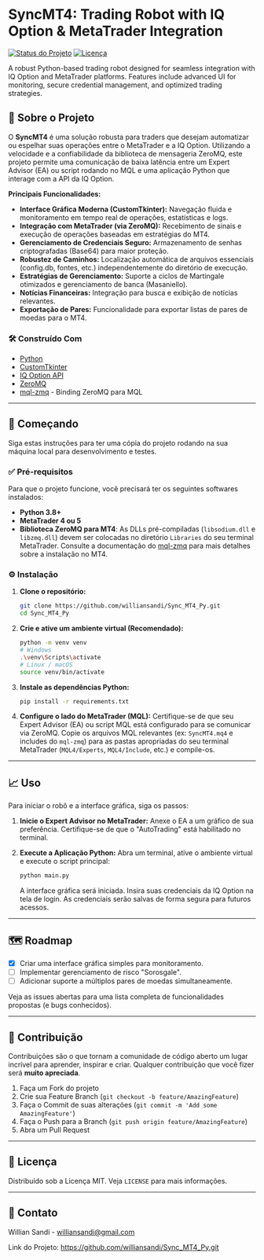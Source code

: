 # SyncMT4: Trading Robot with IQ Option & MetaTrader Integration

[![Status do Projeto](https://img.shields.io/badge/status-em%20desenvolvimento-yellowgreen.svg)](https://shields.io/)
[![Licença](https://img.shields.io/badge/license-MIT-blue.svg)](/LICENSE)

A robust Python-based trading robot designed for seamless integration with IQ Option and MetaTrader platforms. Features include advanced UI for monitoring, secure credential management, and optimized trading strategies.

## 📖 Sobre o Projeto

O **SyncMT4** é uma solução robusta para traders que desejam automatizar ou espelhar suas operações entre o MetaTrader e a IQ Option. Utilizando a velocidade e a confiabilidade da biblioteca de mensageria ZeroMQ, este projeto permite uma comunicação de baixa latência entre um Expert Advisor (EA) ou script rodando no MQL e uma aplicação Python que interage com a API da IQ Option.

**Principais Funcionalidades:**
*   **Interface Gráfica Moderna (CustomTkinter):** Navegação fluida e monitoramento em tempo real de operações, estatísticas e logs.
*   **Integração com MetaTrader (via ZeroMQ):** Recebimento de sinais e execução de operações baseadas em estratégias do MT4.
*   **Gerenciamento de Credenciais Seguro:** Armazenamento de senhas criptografadas (Base64) para maior proteção.
*   **Robustez de Caminhos:** Localização automática de arquivos essenciais (config.db, fontes, etc.) independentemente do diretório de execução.
*   **Estratégias de Gerenciamento:** Suporte a ciclos de Martingale otimizados e gerenciamento de banca (Masaniello).
*   **Notícias Financeiras:** Integração para busca e exibição de notícias relevantes.
*   **Exportação de Pares:** Funcionalidade para exportar listas de pares de moedas para o MT4.

### 🛠️ Construído Com

*   [Python](https://www.python.org/)
*   [CustomTkinter](https://customtkinter.tomschimansky.com/)
*   [IQ Option API](https://github.com/iqoptionapi/iqoptionapi)
*   [ZeroMQ](https://zeromq.org/)
*   [mql-zmq](https://github.com/dingmaotu/mql-zmq) - Binding ZeroMQ para MQL

---

## 🚀 Começando

Siga estas instruções para ter uma cópia do projeto rodando na sua máquina local para desenvolvimento e testes.

### ✅ Pré-requisitos

Para que o projeto funcione, você precisará ter os seguintes softwares instalados:

*   **Python 3.8+**
*   **MetaTrader 4 ou 5**
*   **Biblioteca ZeroMQ para MT4**: As DLLs pré-compiladas (`libsodium.dll` e `libzmq.dll`) devem ser colocadas no diretório `Libraries` do seu terminal MetaTrader. Consulte a documentação do [mql-zmq](https://github.com/dingmaotu/mql-zmq) para mais detalhes sobre a instalação no MT4.

### ⚙️ Instalação

1.  **Clone o repositório:**
    ```sh
    git clone https://github.com/williansandi/Sync_MT4_Py.git
    cd Sync_MT4_Py
    ```

2.  **Crie e ative um ambiente virtual (Recomendado):**
    ```sh
    python -m venv venv
    # Windows
    .\venv\Scripts\activate
    # Linux / macOS
    source venv/bin/activate
    ```

3.  **Instale as dependências Python:**
    ```sh
    pip install -r requirements.txt
    ```

4.  **Configure o lado do MetaTrader (MQL):**
    Certifique-se de que seu Expert Advisor (EA) ou script MQL está configurado para se comunicar via ZeroMQ. Copie os arquivos MQL relevantes (ex: `SyncMT4.mq4` e includes do `mql-zmq`) para as pastas apropriadas do seu terminal MetaTrader (`MQL4/Experts`, `MQL4/Include`, etc.) e compile-os.

---

## 📈 Uso

Para iniciar o robô e a interface gráfica, siga os passos:

1.  **Inicie o Expert Advisor no MetaTrader:**
    Anexe o EA a um gráfico de sua preferência. Certifique-se de que o "AutoTrading" está habilitado no terminal.

2.  **Execute a Aplicação Python:**
    Abra um terminal, ative o ambiente virtual e execute o script principal:
    ```sh
    python main.py
    ```
    A interface gráfica será iniciada. Insira suas credenciais da IQ Option na tela de login. As credenciais serão salvas de forma segura para futuros acessos.

---

## 🗺️ Roadmap

*   [x] Criar uma interface gráfica simples para monitoramento.
*   [ ] Implementar gerenciamento de risco "Sorosgale".
*   [ ] Adicionar suporte a múltiplos pares de moedas simultaneamente.

Veja as issues abertas para uma lista completa de funcionalidades propostas (e bugs conhecidos).

---

## 🤝 Contribuição

Contribuições são o que tornam a comunidade de código aberto um lugar incrível para aprender, inspirar e criar. Qualquer contribuição que você fizer será **muito apreciada**.

1.  Faça um Fork do projeto
2.  Crie sua Feature Branch (`git checkout -b feature/AmazingFeature`)
3.  Faça o Commit de suas alterações (`git commit -m 'Add some AmazingFeature'`)
4.  Faça o Push para a Branch (`git push origin feature/AmazingFeature`)
5.  Abra um Pull Request

---

## 📄 Licença

Distribuído sob a Licença MIT. Veja `LICENSE` para mais informações.

---

## 📧 Contato

Willian Sandi - williansandi@gmail.com

Link do Projeto: https://github.com/williansandi/Sync_MT4_Py.git